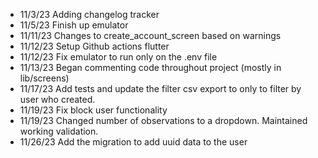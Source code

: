 - 11/3/23 Adding changelog tracker
- 11/5/23 Finish up emulator
- 11/11/23 Changes to create_account_screen based on warnings
- 11/12/23 Setup Github actions flutter
- 11/12/23 Fix emulator to run only on the .env file
- 11/13/23 Began commenting code throughout project (mostly in lib/screens)
- 11/17/23 Add tests and update the filter csv export to only to filter by user who created.
- 11/19/23 Fix block user functionality
- 11/19/23 Changed number of observations to a dropdown. Maintained working validation.
- 11/26/23 Add the migration to add uuid data to the user
